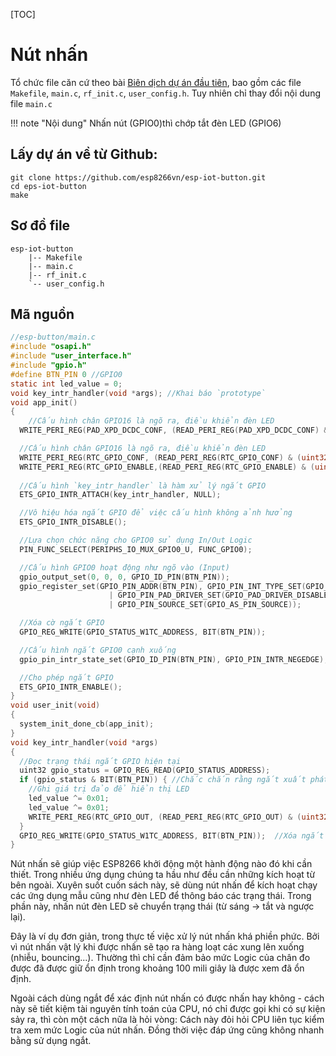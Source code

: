 [TOC]

# Nút nhấn

Tổ chức file căn cứ theo bài [Biên dịch dự án đầu tiên](./compile-first-time.md), bao gồm các file `Makefile`, `main.c`, `rf_init.c`, `user_config.h`. Tuy nhiên chỉ thay đổi nội dung file `main.c`

!!! note "Nội dung"
    Nhấn nút (GPIO0)thì chớp tắt đèn LED (GPIO6)


## Lấy dự án về từ Github: 

```
git clone https://github.com/esp8266vn/esp-iot-button.git
cd eps-iot-button
make
```

## Sơ đồ file

```
esp-iot-button
    |-- Makefile
    |-- main.c
    |-- rf_init.c
    `-- user_config.h
```

## Mã nguồn

```c
//esp-button/main.c
#include "osapi.h"
#include "user_interface.h"
#include "gpio.h"
#define BTN_PIN 0 //GPIO0 
static int led_value = 0;
void key_intr_handler(void *args); //Khai báo `prototype` 
void app_init()
{
    //Cấu hình chân GPIO16 là ngõ ra, điều khiển đèn LED
  WRITE_PERI_REG(PAD_XPD_DCDC_CONF, (READ_PERI_REG(PAD_XPD_DCDC_CONF) & 0xffffffbc) | (uint32_t)0x1);

  //Cấu hình chân GPIO16 là ngõ ra, điều khiển đèn LED
  WRITE_PERI_REG(RTC_GPIO_CONF, (READ_PERI_REG(RTC_GPIO_CONF) & (uint32_t)0xfffffffe) | (uint32_t)0x0);
  WRITE_PERI_REG(RTC_GPIO_ENABLE,(READ_PERI_REG(RTC_GPIO_ENABLE) & (uint32_t)0xfffffffe) | (uint32_t)0x1);
  
  //Cấu hình `key_intr_handler` là hàm xử lý ngắt GPIO
  ETS_GPIO_INTR_ATTACH(key_intr_handler, NULL);

  //Vô hiệu hóa ngắt GPIO để việc cấu hình không ảnh hưởng
  ETS_GPIO_INTR_DISABLE();

  //Lựa chọn chức năng cho GPIO0 sử dụng In/Out Logic
  PIN_FUNC_SELECT(PERIPHS_IO_MUX_GPIO0_U, FUNC_GPIO0);

  //Cấu hình GPIO0 hoạt động như ngõ vào (Input)
  gpio_output_set(0, 0, 0, GPIO_ID_PIN(BTN_PIN));
  gpio_register_set(GPIO_PIN_ADDR(BTN_PIN), GPIO_PIN_INT_TYPE_SET(GPIO_PIN_INTR_DISABLE)
                      | GPIO_PIN_PAD_DRIVER_SET(GPIO_PAD_DRIVER_DISABLE)
                      | GPIO_PIN_SOURCE_SET(GPIO_AS_PIN_SOURCE));

  //Xóa cờ ngắt GPIO
  GPIO_REG_WRITE(GPIO_STATUS_W1TC_ADDRESS, BIT(BTN_PIN));

  //Cấu hình ngắt GPIO0 cạnh xuống
  gpio_pin_intr_state_set(GPIO_ID_PIN(BTN_PIN), GPIO_PIN_INTR_NEGEDGE);

  //Cho phép ngắt GPIO
  ETS_GPIO_INTR_ENABLE();
}
void user_init(void)
{
  system_init_done_cb(app_init);
}
void key_intr_handler(void *args)
{
  //Đọc trạng thái ngắt GPIO hiện tại
  uint32 gpio_status = GPIO_REG_READ(GPIO_STATUS_ADDRESS);
  if (gpio_status & BIT(BTN_PIN)) { //Chắc chắn rằng ngắt xuất phát từ GPIO0
    //Ghi giá trị đảo để hiển thị LED
    led_value ^= 0x01;
    led_value ^= 0x01;
    WRITE_PERI_REG(RTC_GPIO_OUT, (READ_PERI_REG(RTC_GPIO_OUT) & (uint32_t)0xfffffffe) | (uint32_t)(led_value & 1));
  }
  GPIO_REG_WRITE(GPIO_STATUS_W1TC_ADDRESS, BIT(BTN_PIN));  //Xóa ngắt GPIO
}
```

Nút nhấn sẽ giúp việc ESP8266 khởi động một hành động nào đó khi cần thiết. Trong nhiều ứng dụng chúng ta hầu như đều cần những kích hoạt từ bên ngoài. Xuyên suốt cuốn sách này, sẽ dùng nút nhấn để kích hoạt chạy các ứng dụng mẫu cũng như đèn LED để thông báo các trạng thái. Trong phần này, nhấn nút đèn LED sẽ chuyển trạng thái (từ sáng -> tắt và ngược lại). 

Đây là ví dụ đơn giản, trong thực tế việc xử lý nút nhấn khá phiền phức. Bởi vì nút nhấn vật lý khi được nhấn sẽ tạo ra hàng loạt các xung lên xuống (nhiễu, bouncing...). Thường thì chỉ cần đảm bảo mức Logic của chân đo được đã được giữ ổn định trong khoảng 100 mili giây là được xem đã ổn định. 

Ngoài cách dùng ngắt để xác định nút nhấn có được nhấn hay không - cách này sẽ tiết kiệm tài nguyên tính toán của CPU, nó chỉ được gọi khi có sự kiện sảy ra, thì còn một cách nữa là hỏi vòng: Cách này đỏi hỏi CPU liên tục kiểm tra xem mức Logic của nút nhấn. Đồng thời việc đáp ứng cũng không nhanh bằng sử dụng ngắt. 
